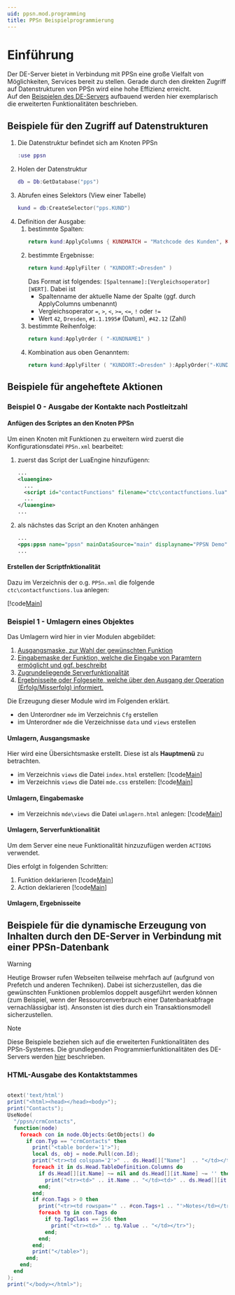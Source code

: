 ```yaml
---
uid: ppsn.mod.programming
title: PPSn Beispielprogrammierung
---
```


# Einführung

Der DE-Server bietet in Verbindung mit PPSn eine große Vielfalt von Möglichkeiten, Services bereit zu stellen. Gerade durch den direkten Zugriff auf Datenstrukturen von PPSn wird eine hohe Effizienz erreicht.  
Auf den [Beispielen des DE-Servers](xref:des.firststeps.programming) aufbauend werden hier exemplarisch die erweiterten Funktionalitäten beschrieben.

## Beispiele für den Zugriff auf Datenstrukturen

1. Die Datenstruktur befindet sich am Knoten PPSn
   ```lua
   :use ppsn
   ```
1. Holen der Datenstruktur
   ```lua
   db = Db:GetDatabase("pps")
   ```
1. Abrufen eines Selektors (View einer Tabelle)
   ```lua
   kund = db:CreateSelector("pps.KUND")
   ```
1. Definition der Ausgabe:
   1. bestimmte Spalten:
      ```lua
      return kund:ApplyColumns { KUNDMATCH = "Matchcode des Kunden", KUNDORT = "Unternehmenssitz" }
      ```
   1. bestimmte Ergebnisse:
      ```lua
      return kund:ApplyFilter ( "KUNDORT:=Dresden" )
      ```
      Das Format ist folgendes: `[Spaltenname]:[Vergleichsoperator][WERT]`.
      Dabei ist
        * Spaltenname der aktuelle Name der Spalte (ggf. durch ApplyColumns umbenannt)
        * Vergleichsoperator `=`, `>`, `<`, `>=`, `<=`, `!` oder `!=`
        * Wert `42`, `Dresden`, `#1.1.1995#` (Datum), `#42.12` (Zahl)
   1. bestimmte Reihenfolge:
      ```lua
      return kund:ApplyOrder ( "-KUNDNAME1" )
      ```
   1. Kombination aus oben Genanntem:
      ```lua
      return kund:ApplyFilter ( "KUNDORT:=Dresden" ):ApplyOrder("-KUNDNAME1")
      ```

## Beispiele für angeheftete Aktionen

### Beispiel 0 - Ausgabe der Kontakte nach Postleitzahl

#### Anfügen des Scriptes an den Knoten PPSn

Um einen Knoten mit Funktionen zu erweitern wird zuerst die Konfigurationsdatei `PPSn.xml` bearbeitet:

1. zuerst das Script der LuaEngine hinzufügenn:
   ```xml
   ...
   <luaengine>
     ...
     <script id="contactFunctions" filename="ctc\contactfunctions.lua"/>
     ...
   </luaengine>
   ...
   ```

1. als nächstes das Script an den Knoten anhängen
   ```xml
   ...
   <pps:ppsn name="ppsn" mainDataSource="main" displayname="PPSN Demo" script="contactFunctions">
   ...
   ```

#### Erstellen der Scriptfnktionalität

Dazu im Verzeichnis der o.g. `PPSn.xml` die folgende `ctc\contactfunctions.lua` anlegen:

[!code[Main](ctc/contactfunctions.lua)]


### Beispiel 1 - Umlagern eines Objektes

Das Umlagern wird hier in vier Modulen abgebildet:

1. [Ausgangsmaske, zur Wahl der gewünschten Funktion](#umlagern-ausgangsmaske)
1. [Eingabemaske der Funktion, welche die Eingabe von Paramtern ermöglicht und ggf. beschreibt](#umlagern-eingabemaske)
1. [Zugrundeliegende Serverfunktionalität](#umlagern-serverfunktionalität)
1. [Ergebnisseite oder Folgeseite, welche über den Ausgang der Operation (Erfolg/Misserfolg) informiert.](#umlagern-ergebnisseite)

Die Erzeugung dieser Module wird im Folgenden erklärt.

* den Unterordner `mde` im Verzeichnis `Cfg` erstellen
* im Unterordner `mde` die Verzeichnisse `data` und `views` erstellen

#### Umlagern, Ausgangsmaske

Hier wird eine Übersichtsmaske erstellt. Diese ist als __Hauptmenü__ zu betrachten.

* im Verzeichnis `views` die Datei `index.html` erstellen:
   [!code[Main](code/index.html)]
* im Verzeichnis `views` die Datei `mde.css` erstellen:
   [!code[Main](code/mde.css)]

#### Umlagern, Eingabemaske

* im Verzeichnis `mde\views` die Datei `umlagern.html` anlegen:
   [!code[Main](code/umlagern.html)]

#### Umlagern, Serverfunktionalität

Um dem Server eine neue Funktionalität hinzuzufügen werden `ACTIONS` verwendet.

Dies erfolgt in folgenden Schritten:
1. Funktion deklarieren
   [!code[Main](code/mde.lua?range=2-57)]
1. Action deklarieren
   [!code[Main](code/mde.lua?range=64-74)]

#### Umlagern, Ergebnisseite


## Beispiele für die dynamische Erzeugung von Inhalten durch den DE-Server in Verbindung mit einer PPSn-Datenbank

> [!WARNING]
> Heutige Browser rufen Webseiten teilweise mehrfach auf (aufgrund von Prefetch und anderen Techniken). Dabei ist sicherzustellen, das die gewünschten Funktionen problemlos doppelt ausgeführt werden können (zum Beispiel, wenn der Ressourcenverbrauch einer Datenbankabfrage vernachlässigbar ist). Ansonsten ist dies durch ein Transaktionsmodell sicherzustellen.

> [!NOTE]
> Diese Beispiele beziehen sich auf die erweiterten Funktionalitäten des PPSn-Systemes. Die grundlegenden Programmierfunktionalitäten des DE-Servers werden [ hier](xref:des.firststeps.programming) beschrieben.

### HTML-Ausgabe des Kontaktstammes

```lua

otext('text/html')
print("<html><head></head><body>");
print("Contacts");
UseNode(
  "/ppsn/crmContacts",
  function(node)
    foreach con in node.Objects:GetObjects() do
      if con.Typ == "crmContacts" then
        print("<table border='1'>");
        local ds, obj = node.Pull(con.Id);
        print("<tr><td colspan='2'>" .. ds.Head[]["Name"]  .. "</td></tr>");
        foreach it in ds.Head.TableDefinition.Columns do
          if ds.Head[][it.Name] ~= nil and ds.Head[][it.Name] ~= '' then
            print("<tr><td>" .. it.Name .. "</td><td>" .. ds.Head[][it.Name] .. "</td></tr>");
          end;
        end;
        if #con.Tags > 0 then
          print("<tr><td rowspan='" .. #con.Tags+1 .. "'>Notes</td></tr>");
          foreach tg in con.Tags do
            if tg.TagClass == 256 then
              print("<tr><td>" .. tg.Value .. "</td></tr>");
            end;
          end;
        end;
        print("</table>");
      end;
    end;
  end
);
print("</body></html>");

```
